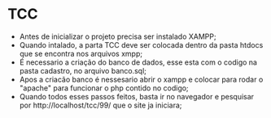 # TCC

 - Antes de inicializar o projeto precisa ser instalado XAMPP;
 - Quando intalado, a parta TCC deve ser colocada dentro da pasta htdocs que se encontra nos arquivos xmpp;
 - É necessario a criação do banco de dados, esse esta com o codigo na pasta cadastro, no arquivo banco.sql;
 - Apos a criacão banco é nessesario abrir o xampp e colocar para rodar o "apache" para funcionar o php contido no codigo;
 - Quando todos esses passos feitos, basta ir no navegador e pesquisar por http://localhost/tcc/99/ que o site ja iniciara;
